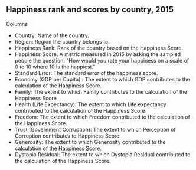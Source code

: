 ## Happiness rank and scores by country, 2015

Columns
* Country: Name of the country.
* Region: Region the country belongs to.
* Happiness Rank: Rank of the country based on the Happiness Score.
* Happiness Score: A metric measured in 2015 by asking the sampled people the question: "How would you rate your happiness on a scale of 0 to 10 where 10 is the happiest."
* Standard Error: The standard error of the happiness score.
* Economy (GDP per Capita) : The extent to which GDP contributes to the calculation of the Happiness Score.
* Family: The extent to which Family contributes to the calculation of the Happiness Score
* Health (Life Expectancy): The extent to which Life expectancy contributed to the calculation of the Happiness Score
* Freedom: The extent to which Freedom contributed to the calculation of the Happiness Score.
* Trust (Government Corruption): The extent to which Perception of Corruption contributes to Happiness Score.
* Generosity: The extent to which Generosity contributed to the calculation of the Happiness Score.
* Dystopia Residual: The extent to which Dystopia Residual contributed to the calculation of the Happiness Score.
